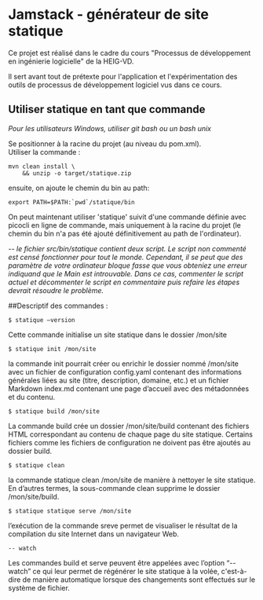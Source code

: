 # Jamstack - générateur de site statique

Ce projet est réalisé dans le cadre du cours "Processus de développement en ingénierie logicielle" de la HEIG-VD.

Il sert avant tout de prétexte pour l'application et l'expérimentation des outils de processus de développement logiciel vus dans ce cours.

## Utiliser statique en tant que commande
<I> Pour les utilisateurs Windows, utiliser git bash ou un bash unix </I>

Se positionner à la racine du projet (au niveau du pom.xml).  
 Utiliser la commande :  
```
mvn clean install \
    && unzip -o target/statique.zip
```

ensuite, on ajoute le chemin du bin au path:
```
export PATH=$PATH:`pwd`/statique/bin
```

On peut maintenant utiliser 'statique' suivit d'une commande définie avec picocli en ligne de commande, mais uniquement
à la racine du projet (le chemin du bin n'a pas été ajouté définitivement au path de l'ordinateur).

<I>-- le fichier src/bin/statique contient deux script. Le script non commenté est censé fonctionner 
pour tout le monde. Cependant, il se peut que des paramètre de votre ordinateur bloque fasse que vous obteniez
une erreur indiquand que le Main est introuvable. Dans ce cas, commenter le script actuel et décommenter le script
en commentaire puis refaire les étapes devrait résoudre le problème.</I>

##Descriptif des commandes :

```
$ statique –version
```

Cette commande  initialise un site statique dans le dossier /mon/site

```
$ statique init /mon/site
```
la commande init pourrait créer ou enrichir le dossier nommé /mon/site avec un fichier de configuration config.yaml contenant des informations générales liées au site (titre, description, domaine, etc.) et un fichier Markdown index.md contenant une page d’accueil avec des métadonnées et du contenu.

```
$ statique build /mon/site
```

La commande build crée un dossier /mon/site/build contenant des fichiers HTML correspondant au contenu de chaque page du site statique. Certains fichiers comme les fichiers de configuration ne doivent pas être ajoutés au dossier build.

```
$ statique clean
```

la commande statique clean /mon/site de manière à nettoyer le site statique. En d’autres termes, la sous-commande clean  supprime le dossier /mon/site/build.

```
$ statique statique serve /mon/site
```
l’exécution de  la commande sreve permet de  visualiser le résultat de la compilation du site Internet dans un navigateur Web.

```
-- watch 
```

Les commandes build et serve peuvent être appelées avec l’option “--watch” ce qui leur permet de régénérer le site statique à la volée, c'est-à-dire de manière automatique lorsque des changements sont effectués sur le système de fichier.
